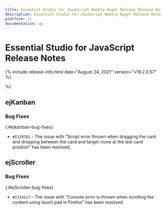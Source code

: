 ```yaml
---
title: Essential Studio for JavaScript Weekly Nuget Release Release Notes  
description: Essential Studio for JavaScript Weekly Nuget Release Release Notes  
platform: js
documentation: ug
---
```


# Essential Studio for JavaScript  Release Notes  

{% include release-info.html date="August 24, 2021"  version="v19.2.0.57" %} 



 %}

## ejKanban

### Bug Fixes
{:#ejkanban-bug-fixes}

* `#I329782` - The issue with "Script error thrown when dragging the card and dropping between the card and target clone at the last card position" has been resolved.

## ejScroller

### Bug Fixes	
{:#ejScroller-bug-fixes}

* `#I334117` - The issue with “Console error is thrown when scrolling the content using touch pad in Firefox” has been resolved.

